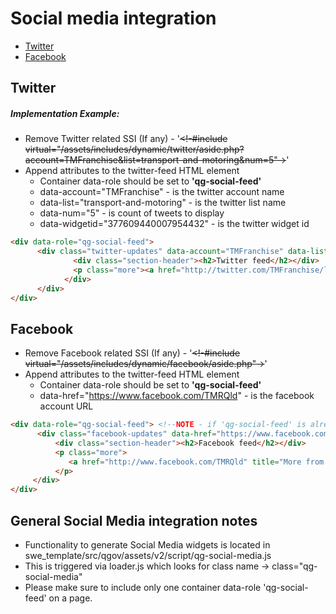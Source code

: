 # Social media integration

- [Twitter](#twitter)
- [Facebook](#facebook)

## Twitter
##### Implementation Example:
* Remove Twitter related SSI (If any) - '<del><!-#include virtual="/assets/includes/dynamic/twitter/aside.php?account=TMFranchise&list=transport-and-motoring&num=5"-></del>'
* Append attributes to the twitter-feed HTML element
    * Container data-role should be set to **'qg-social-feed'**
    * data-account="TMFranchise" - is the twitter account name
    * data-list="transport-and-motoring" - is the twitter list name
    * data-num="5" - is count of tweets to display
    * data-widgetid="377609440007954432" - is the twitter widget id
```html
<div data-role="qg-social-feed">
      <div class="twitter-updates" data-account="TMFranchise" data-list="transport-and-motoring" data-num="5" data-widgetid="377609440007954432">
              <div class="section-header"><h2>Twitter feed</h2></div>
              <p class="more"><a href="http://twitter.com/TMFranchise/lists/transport-and-motoring" title="More from the Transport and motoring franchise on Twitter">View all</a></p>
            </div>
      </div>
</div>
```

## Facebook
* Remove Facebook related SSI (If any) - '<del><!-#include virtual="/assets/includes/dynamic/facebook/aside.php"-></del>'
* Append attributes to the twitter-feed HTML element
    * Container data-role should be set to **'qg-social-feed'**
    * data-href="https://www.facebook.com/TMRQld" - is the facebook account URL
```html
<div data-role="qg-social-feed"> <!--NOTE - if 'qg-social-feed' is already there on a page then just copy 'facebook updates' block and add it inside the 'qg-social-feed' container-->
      <div class="facebook-updates" data-href="https://www.facebook.com/TMRQld">
          <div class="section-header"><h2>Facebook feed</h2></div>
          <p class="more">
             <a href="http://www.facebook.com/TMRQld" title="More from The Department of Transport and Main Roads on Facebook">View all</a>
          </p>
     </div>
</div>
```


## General Social Media integration notes

* Functionality to generate Social Media widgets is located in swe_template/src/qgov/assets/v2/script/qg-social-media.js
* This is triggered via loader.js which looks for class name → class="qg-social-media"
* Please make sure to include only one container data-role 'qg-social-feed' on a page.


